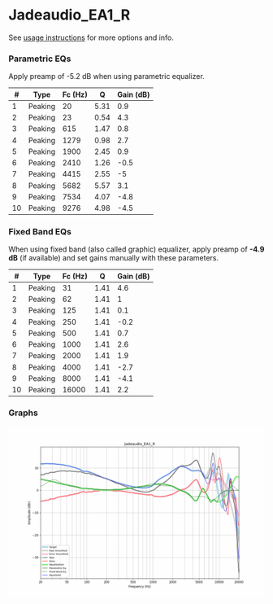 # Jadeaudio_EA1_R
See [usage instructions](https://github.com/jaakkopasanen/AutoEq#usage) for more options and info.

### Parametric EQs
Apply preamp of -5.2 dB when using parametric equalizer.

|   # | Type    |   Fc (Hz) |    Q |   Gain (dB) |
|-----|---------|-----------|------|-------------|
|   1 | Peaking |        20 | 5.31 |         0.9 |
|   2 | Peaking |        23 | 0.54 |         4.3 |
|   3 | Peaking |       615 | 1.47 |         0.8 |
|   4 | Peaking |      1279 | 0.98 |         2.7 |
|   5 | Peaking |      1900 | 2.45 |         0.9 |
|   6 | Peaking |      2410 | 1.26 |        -0.5 |
|   7 | Peaking |      4415 | 2.55 |        -5   |
|   8 | Peaking |      5682 | 5.57 |         3.1 |
|   9 | Peaking |      7534 | 4.07 |        -4.8 |
|  10 | Peaking |      9276 | 4.98 |        -4.5 |

### Fixed Band EQs
When using fixed band (also called graphic) equalizer, apply preamp of **-4.9 dB** (if available) and set gains manually with these parameters.

|   # | Type    |   Fc (Hz) |    Q |   Gain (dB) |
|-----|---------|-----------|------|-------------|
|   1 | Peaking |        31 | 1.41 |         4.6 |
|   2 | Peaking |        62 | 1.41 |         1   |
|   3 | Peaking |       125 | 1.41 |         0.1 |
|   4 | Peaking |       250 | 1.41 |        -0.2 |
|   5 | Peaking |       500 | 1.41 |         0.7 |
|   6 | Peaking |      1000 | 1.41 |         2.6 |
|   7 | Peaking |      2000 | 1.41 |         1.9 |
|   8 | Peaking |      4000 | 1.41 |        -2.7 |
|   9 | Peaking |      8000 | 1.41 |        -4.1 |
|  10 | Peaking |     16000 | 1.41 |         2.2 |

### Graphs
![](./Jadeaudio_EA1_R.png)
